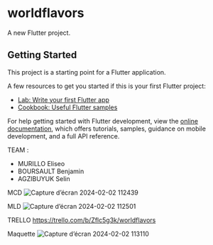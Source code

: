 # worldflavors

A new Flutter project.

## Getting Started

This project is a starting point for a Flutter application.

A few resources to get you started if this is your first Flutter project:

- [Lab: Write your first Flutter app](https://docs.flutter.dev/get-started/codelab)
- [Cookbook: Useful Flutter samples](https://docs.flutter.dev/cookbook)

For help getting started with Flutter development, view the
[online documentation](https://docs.flutter.dev/), which offers tutorials,
samples, guidance on mobile development, and a full API reference.

TEAM :
* MURILLO Eliseo
* BOURSAULT Benjamin
* AGZIBUYUK Selin

MCD 
![Capture d’écran 2024-02-02 112439](https://github.com/eliseomurillo9/worldflavors/assets/133030056/b60ae20a-db40-4ede-b4b7-a01fa5a4e103)

MLD
![Capture d’écran 2024-02-02 112501](https://github.com/eliseomurillo9/worldflavors/assets/133030056/d129a4f2-6dae-46c0-8394-48cb9a45ab6f)

TRELLO 
https://trello.com/b/Zflc5g3k/worldflavors

Maquette
![Capture d’écran 2024-02-02 113110](https://github.com/eliseomurillo9/worldflavors/assets/133030056/89e33fcb-4c89-47ae-b4dc-ca48dbd17921)

